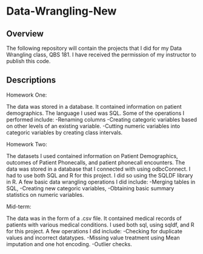 # Data-Wrangling-New

## Overview

The following repository will contain the projects that I did for my Data Wrangling class, QBS 181. I have received the permission of my instructor to publish this code.

## Descriptions

Homework One:

The data was stored in a database. It contained information on patient demographics.
The language I used was SQL.
Some of the operations I performed include:
-Renaming columns
-Creating categoric variables based on other levels of an existing variable.
-Cutting numeric variables into categoric variables by creating class intervals.

Homework Two:

The datasets I used contained information on Patient Demographics, outcomes of Patient Phonecalls, and patient phonecall encounters. The data was stored in a database that I connected with using odbcConnect.
I had to use both SQL and R for this project. I did so using the SQLDF library in R. A few basic data wrangling operations I did include: 
-Merging tables in SQL, 
-Creating new categoric variables, 
-Obtaining basic summary statistics on numeric variables.

Mid-term:

The data was in the form of a .csv file. It contained medical records of patients with various medical conditions.
I used both sql, using sqldf, and R for this project.
A few operations I did include:
-Checking for duplicate values and incorrect datatypes.
-Missing value treatment using Mean imputation and one hot encoding.
-Outlier checks.

